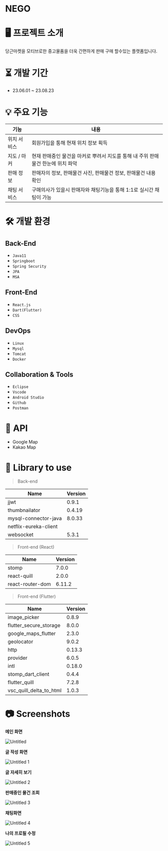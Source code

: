 # NEGO

# 🖥 프로젝트 소개



당근마켓을 모티브로한 중고물품을 더욱 간편하게 판매 구매 할수있는 플랫폼입니다.

# ⏳ 개발 기간



- 23.06.01 ~ 23.08.23

# 💡 주요 기능



| 기능 | 내용 |
| --- | --- |
| 위치 서비스 | 회원가입을 통해 현재 위치 정보 획득 |
| 지도 / 마커 | 현재 판매중인 물건을 마커로 뿌려서 지도를 통해 내 주위 판매 물건 한눈에 위치 파악 |
| 판매 정보 | 판매자의 정보, 판매물건 사진, 판매물건 정보, 판매물건 내용 확인 |
| 채팅 서비스 | 구매의사가 있을시 판매자와 채팅기능을 통해 1:1로 실시간 채팅이 가능 |

# 🛠 개발 환경



## Back-End

- `Java11`
- `Springboot`
- `Spring Security`
- `JPA`
- `MSA`

## Front-End

- `React.js`
- `Dart(Flutter)`
- `CSS`

## DevOps

- `Linux`
- `Mysql`
- `Tomcat`
- `Docker`

## Collaboration & Tools

- `Eclipse`
- `Vscode`
- `Android Studio`
- `Github`
- `Postman`

# 💾 API



- Google Map
- Kakao Map

# 📗 Library to use



> Back-end
> 

| Name | Version |
| --- | --- |
| jjwt | 0.9.1 |
| thumbnailator | 0.4.19 |
| mysql-connector-java | 8.0.33 |
| netflix-eureka-client |  |
| websocket | 5.3.1 |

> Front-end (React)
> 

| Name | Version |
| --- | --- |
| stomp | 7.0.0 |
| react-quill | 2.0.0 |
| react-router-dom | 6.11.2 |

> Front-end (Flutter)
> 

| Name | Version |
| --- | --- |
| image_picker | 0.8.9 |
| flutter_secure_storage | 8.0.0 |
| google_maps_flutter | 2.3.0 |
| geolocator | 9.0.2 |
| http | 0.13.3 |
| provider | 6.0.5 |
| intl | 0.18.0 |
| stomp_dart_client | 0.4.4 |
| flutter_quill | 7.2.8 |
| vsc_quill_delta_to_html | 1.0.3 |

# 📷 Screenshots



**메인 화면**

![Untitled](https://github.com/KangHongGoo/NEGO/assets/132973559/0b9aedcd-1ea7-4150-abf4-7f67632a77c1)


**글 작성 화면**

![Untitled 1](https://github.com/KangHongGoo/NEGO/assets/132973559/b54f6b03-142a-430f-8336-efab6419c70e)


**글 자세히 보기**

![Untitled 2](https://github.com/KangHongGoo/NEGO/assets/132973559/4966386e-8fbd-42ee-8779-4b98fb97338f)


**판매중인 물건 조회**

![Untitled 3](https://github.com/KangHongGoo/NEGO/assets/132973559/7db2dff6-d65b-44c7-a329-ddbb092cfd66)


**채팅화면**

![Untitled 4](https://github.com/KangHongGoo/NEGO/assets/132973559/52aeae93-eda9-4033-94d3-8f93ac20eab3)


**나의 프로필 수정**

![Untitled 5](https://github.com/KangHongGoo/NEGO/assets/132973559/ff895e62-c209-42d0-9821-63fccbabf6a4)

